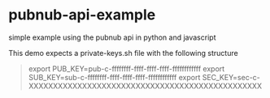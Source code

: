# pubnub-api-example
simple example using the pubnub api in python and javascript

This demo expects a private-keys.sh file with the following structure

> export PUB_KEY=pub-c-ffffffff-ffff-ffff-ffff-ffffffffffff
> export SUB_KEY=sub-c-ffffffff-ffff-ffff-ffff-ffffffffffff
> export SEC_KEY=sec-c-XXXXXXXXXXXXXXXXXXXXXXXXXXXXXXXXXXXXXXXXXXXXXXXX
